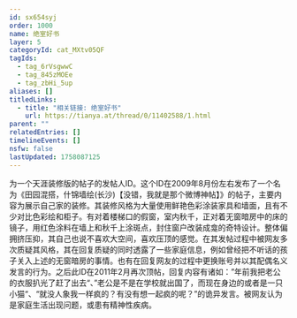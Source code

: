 ```yaml
---
id: sx654syj
order: 1000
name: 绝室好书
layer: 5
categoryId: cat_MXtv05QF
tagIds:
  - tag_6rVsgwwC
  - tag_845zMOEe
  - tag_zbHi_5up
aliases: []
titledLinks:
  - title: "相关链接: 绝室好书"
    url: https://tianya.at/thread/0/11402588/1.html
parent: ""
relatedEntries: []
timelineEvents: []
nsfw: false
lastUpdated: 1758087125
---
```


为一个天涯装修版的帖子的发帖人ID。这个ID在2009年8月份左右发布了一个名为《田园混搭，什锦墙绘(长沙)【没错，我就是那个微博神帖】》的帖子，主要内容为展示自己家的装修。其装修风格为大量使用鲜艳色彩涂装家具和墙面，且有不少对比色彩绘和柜子。有对着楼梯口的假窗，室内秋千，正对着无窗暗房中的床的镜子，用红色涂料在墙上和秋千上涂斑点，封住窗户改装成龛的奇特设计。整体偏拥挤压抑，其自己也说不喜欢大空间，喜欢压顶的感觉。在其发帖过程中被网友多次质疑其风格，其在回复质疑的同时透露了一些家庭信息，例如曾经把不听话的孩子关入上述的无窗暗房的事情。也有在回复网友的过程中更换账号并以其配偶名义发言的行为。之后此ID在2011年2月再次顶帖，回复内容有诸如：”年前我把老公的衣服扒光了赶了出去“、”老公是不是在学校就出国了，而现在身边的或者是一只小猫“、“就没人象我一样疯的？有没有想一起疯的呢？”的诡异发言。被网友认为是家庭生活出现问题，或患有精神性疾病。